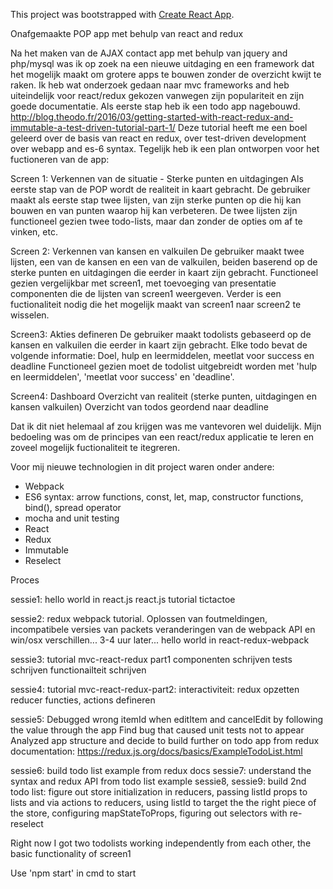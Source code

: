 This project was bootstrapped with [Create React App](https://github.com/facebookincubator/create-react-app).

Onafgemaakte POP app met behulp van react and redux

Na het maken van de AJAX contact app met behulp van jquery and php/mysql was ik op zoek na een nieuwe uitdaging en een framework dat het mogelijk maakt om grotere apps te bouwen zonder de overzicht kwijt te raken.
Ik heb wat onderzoek gedaan naar mvc frameworks and heb uiteindelijk voor react/redux gekozen vanwegen zijn populariteit en zijn goede documentatie. 
Als eerste stap heb ik een todo app nagebouwd. http://blog.theodo.fr/2016/03/getting-started-with-react-redux-and-immutable-a-test-driven-tutorial-part-1/
Deze tutorial heeft me een boel geleerd over de basis van react en redux, over test-driven development over webapp and es-6 syntax.
Tegelijk heb ik een plan ontworpen voor het fuctioneren van de app:

Screen 1:
Verkennen van de situatie - Sterke punten en uitdagingen
Als eerste stap van de POP wordt de realiteit in kaart gebracht.
De gebruiker maakt als eerste stap twee lijsten, van zijn sterke punten op die hij kan bouwen en van punten waarop hij kan verbeteren.
De twee lijsten zijn functioneel gezien twee todo-lists, maar dan zonder de opties om af te vinken, etc.

Screen 2:
Verkennen van kansen en valkuilen
De gebruiker maakt twee lijsten, een van de kansen en een van de valkuilen, beiden baserend op de sterke punten en uitdagingen die eerder in kaart zijn gebracht.
Functioneel gezien vergelijkbar met screen1, met toevoeging van presentatie componenten die de lijsten van screen1 weergeven. Verder is een fuctionaliteit nodig die het mogelijk maakt van screen1 naar screen2 te wisselen.

Screen3:
Akties defineren
De gebruiker maakt todolists gebaseerd op de kansen en valkuilen die eerder in kaart zijn gebracht. Elke todo bevat de volgende informatie: Doel, hulp en leermiddelen, meetlat voor success en deadline
Functioneel gezien moet de todolist uitgebreidt worden met 'hulp en leermiddelen', 'meetlat voor success' en 'deadline'.

Screen4:
Dashboard
Overzicht van realiteit (sterke punten, uitdagingen en kansen valkuilen)
Overzicht van todos geordend naar deadline

Dat ik dit niet helemaal af zou krijgen was me vantevoren wel duidelijk. Mijn bedoeling was om de principes van een react/redux applicatie te leren en zoveel mogelijk fuctionaliteit te itegreren.

Voor mij nieuwe technologien in dit project waren onder andere:
- Webpack
- ES6 syntax: arrow functions, const, let, map, constructor functions, bind(), spread operator
- mocha and unit testing
- React
- Redux
- Immutable
- Reselect

Proces

sessie1:
hello world in react.js
react.js tutorial tictactoe

sessie2:
redux webpack tutorial. Oplossen van foutmeldingen, incompatibele versies van packets veranderingen van de webpack API en win/osx verschillen... 3-4 uur later...
hello world in react-redux-webpack

sessie3:
tutorial mvc-react-redux part1
componenten schrijven
tests schrijven
functionailteit schrijven

sessie4:
tutorial mvc-react-redux-part2:
interactiviteit: redux opzetten
reducer functies,
actions defineren

sessie5:
Debugged wrong itemId when editItem and cancelEdit by following the value through the app
Find bug that caused unit tests not to appear
Analyzed app structure and decide to build further on todo app from redux documentation: https://redux.js.org/docs/basics/ExampleTodoList.html

sessie6:
build todo list example from redux docs
sessie7: understand the syntax and redux API from todo list example
sessie8, sessie9: build 2nd todo list: figure out store initialization in reducers, passing listId props to lists and via actions to reducers, using listId to target the the right piece of the store, configuring mapStateToProps, figuring out selectors with re-reselect

Right now I got two todolists working independently from each other, the basic functionality of screen1

Use 'npm start' in cmd to start

